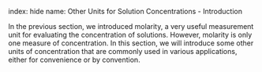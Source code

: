 index: hide
name: Other Units for Solution Concentrations - Introduction

In the previous section, we introduced molarity, a very useful measurement unit for evaluating the concentration of solutions. However, molarity is only one measure of concentration. In this section, we will introduce some other units of concentration that are commonly used in various applications, either for convenience or by convention.
